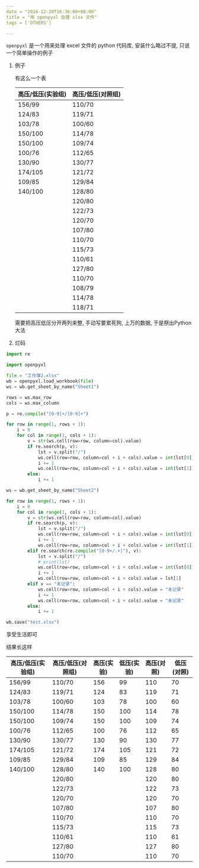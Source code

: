 ```yaml
---
date = "2016-12-20T16:36:00+08:00"
title = "用 openpyxl 处理 xlsx 文件"
tags = ['OTHERS']

---
```


`openpyxl` 是一个用来处理 excel 文件的 python 代码库, 安装什么略过不提, 只说一个简单操作的例子

1. 例子

   有这么一个表

   | 高压/低压(实验组) | 高压/低压(对照组) |
   | ---------- | ---------- |
   | 156/99     | 110/70     |
   | 124/83     | 119/71     |
   | 103/78     | 100/60     |
   | 150/100    | 114/78     |
   | 150/100    | 109/74     |
   | 100/76     | 112/65     |
   | 130/90     | 130/77     |
   | 174/105    | 121/72     |
   | 109/85     | 129/84     |
   | 140/100    | 128/80     |
   |            | 120/80     |
   |            | 122/73     |
   |            | 120/70     |
   |            | 107/80     |
   |            | 110/70     |
   |            | 115/73     |
   |            | 110/61     |
   |            | 127/80     |
   |            | 110/70     |
   |            | 108/79     |
   |            | 114/78     |
   |            | 118/71     |

   需要把高压低压分开两列来整, 手动写要累死狗, 上万的数据, 于是祭出Python大法

2. 烂码

```python
import re

import openpyxl

file = "工作簿2.xlsx"
wb = openpyxl.load_workbook(file)
ws = wb.get_sheet_by_name("Sheet1")

rows = ws.max_row
cols = ws.max_column

p = re.compile("[0-9]+/[0-9]+")

for row in range(1, rows + 1):
    i = 0
    for col in range(1, cols + 1):
        v = str(ws.cell(row=row, column=col).value)
        if re.search(p, v):
            lst = v.split("/")
            ws.cell(row=row, column=col + i + cols).value = int(lst[0])
            i += 1
            ws.cell(row=row, column=col + i + cols).value = int(lst[1])
        else:
            i += 1

ws = wb.get_sheet_by_name("Sheet2")

for row in range(1, rows + 1):
    i = 0
    for col in range(1, cols + 1):
        v = str(ws.cell(row=row, column=col).value)
        if re.search(p, v):
            lst = v.split("/")
            ws.cell(row=row, column=col + i + cols).value = int(lst[0])
            i += 1
            ws.cell(row=row, column=col + i + cols).value = int(lst[1])
        elif re.search(re.compile("[0-9+/.+]"), v):
            lst = v.split("/")
            # print(lst)
            ws.cell(row=row, column=col + i + cols).value = int(lst[0])
            i += 1
            ws.cell(row=row, column=col + i + cols).value = lst[1]
        elif v == "未记录":
            ws.cell(row=row, column=col + i + cols).value = "未记录"
            i += 1
            ws.cell(row=row, column=col + i + cols).value = "未记录"
        else:
            i += 1

wb.save("test.xlsx")

```

享受生活即可

结果长这样

| 高压/低压(实验组) | 高压/低压(对照组) | 高压(实验) | 低压(实验) | 高压(对照) | 低压(对照) |
| ---------- | ---------- | ------ | ------ | ------ | ------ |
| 156/99     | 110/70     | 156    | 99     | 110    | 70     |
| 124/83     | 119/71     | 124    | 83     | 119    | 71     |
| 103/78     | 100/60     | 103    | 78     | 100    | 60     |
| 150/100    | 114/78     | 150    | 100    | 114    | 78     |
| 150/100    | 109/74     | 150    | 100    | 109    | 74     |
| 100/76     | 112/65     | 100    | 76     | 112    | 65     |
| 130/90     | 130/77     | 130    | 90     | 130    | 77     |
| 174/105    | 121/72     | 174    | 105    | 121    | 72     |
| 109/85     | 129/84     | 109    | 85     | 129    | 84     |
| 140/100    | 128/80     | 140    | 100    | 128    | 80     |
|            | 120/80     |        |        | 120    | 80     |
|            | 122/73     |        |        | 122    | 73     |
|            | 120/70     |        |        | 120    | 70     |
|            | 107/80     |        |        | 107    | 80     |
|            | 110/70     |        |        | 110    | 70     |
|            | 115/73     |        |        | 115    | 73     |
|            | 110/61     |        |        | 110    | 61     |
|            | 127/80     |        |        | 127    | 80     |
|            | 110/70     |        |        | 110    | 70     |

